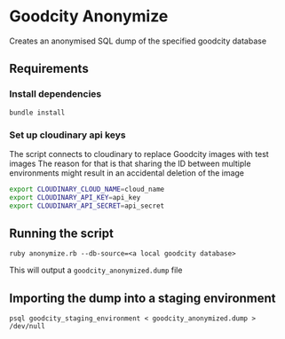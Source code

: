 # Goodcity Anonymize
Creates an anonymised SQL dump of the specified goodcity database

## Requirements

### Install dependencies

`bundle install`

### Set up cloudinary api keys

The script connects to cloudinary to replace Goodcity images with test images
The reason for that is that sharing the ID between multiple environments might result in an accidental deletion of the image

```bash
export CLOUDINARY_CLOUD_NAME=cloud_name
export CLOUDINARY_API_KEY=api_key
export CLOUDINARY_API_SECRET=api_secret
```

## Running the script

`ruby anonymize.rb --db-source=<a local goodcity database>`

This will output a `goodcity_anonymized.dump` file

## Importing the dump into a staging environment

`psql goodcity_staging_environment < goodcity_anonymized.dump > /dev/null`

